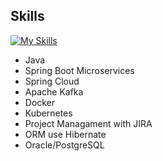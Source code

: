 ## Skills
[![My Skills](https://skillicons.dev/icons?i=java,maven,kafka,spring,docker,kubernetes,linux,hibernate,postgres,idea,postman,jenkins,gitlab,git,githubactions,github&theme=light)](https://skillicons.dev)

- Java 
- Spring Boot Microservices 
- Spring Cloud 
- Apache Kafka 
- Docker
- Kubernetes 
- Project Managament with JIRA 
- ORM use Hibernate 
- Oracle/PostgreSQL
